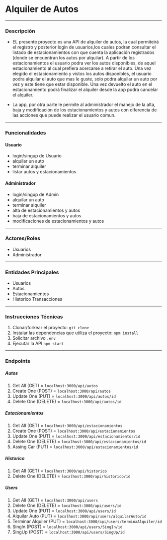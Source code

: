 
# Alquiler de Autos

---

### Descripción

- EL presente proyecto es una API de alquiler de autos, la cual permiteirá el registro y posterior login de usuarios,los cuales podran consultar
el listado de estacionamientos con que cuenta la aplicación registrados (donde se encuentran los autos por alquilar). A partir de los estacionamientos el usuario podra ver los autos disponibles, de aquel estacionamiento al cual prefiera acercarse a retirar el auto. Una vez elegido el estacionamiento y vistos los autos disponibles, el usuario podra alquilar el auto que mas le guste, solo podra alquilar un auto por vez y este tiene que estar disponible. Una vez devuelto el auto en el estacionamiento podrá finalizar el alquiler desde la app podra cancelar el alquiler.

- La app, por otra parte le permite al administrador el manejo de la alta, baja y modificación de los estacionamientos y autos con diferencia de las acciones que puede realizar el usuario comun.

---

### Funcionalidades

#### Usuario

- login/singup de Usuario
- alquilar un auto
- terminar alquiler
- listar autos y estacionamientos

#### Administrador

- login/singup de Admin
- alquilar un auto
- terminar alquiler
- alta de estacionamientos y autos
- baja de estacionamientos y autos
- modificaciones de estacionamientos y autos

---

### Actores/Roles
- Usuarios
- Administrador

---

### Entidades Principales
- Usuarios
- Autos
- Estacionamientos
- Historico Transacciones

---

### Instrucciones Técnicas

1. Clonar/forkear el proyecto: `git clone`
2. Instalar las dependencias que utiliza el proyecto: `npm install`
3. Solicitar archivo `.env`
4. Ejecutar la API `npm start`

---

### Endpoints

##### Autos

1. Get All (GET) = `localhost:3000/api/autos`
2. Create One (POST) = `localhost:3000/api/autos`
3. Update One (PUT) = `localhost:3000/api/autos/id`
4. Delete One (DELETE) = `localhost:3000/api/autos/id` 

##### Estacionamientos

1. Get All (GET) = `localhost:3000/api/estacionamientos`
2. Create One (POST) = `localhost:3000/api/estacionamientos`
3. Update One (PUT) = `localhost:3000/api/estacionamientos/id`
4. Delete One (DELETE) = `localhost:3000/api/estacionamientos/id` 
5. Assing Car (PUT) = `localhost:3000/api/estacionamientos/id`

##### Historico

1. Get All (GET) = `localhost:3000/api/historico`
2. Delete One (DELETE) = `localhost:3000/api/historico/id` 

##### Users

1. Get All (GET) = `localhost:3000/api/users`
2. Delete One (DELETE) = `localhost:3000/api/users/id`
3. Update One (PUT) = `localhost:3000/api/users/id`
4. Alquilar Auto (PUT) = `localhost:3000/api/users/alquilarAuto/id`
5. Terminar Alquiler (PUT) = `localhost:3000/api/users/terminaAlquiler/id`
6. SingIn (POST) = `localhost:3000/api/users/SingIn/id`
7. SingUp (POST) = `localhost:3000/api/users/SingUp/id` 